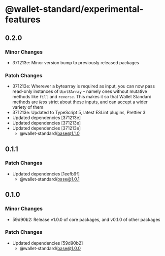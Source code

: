 # @wallet-standard/experimental-features

## 0.2.0

### Minor Changes

-   371213e: Minor version bump to previously released packages

### Patch Changes

-   371213e: Wherever a bytearray is required as input, you can now pass read-only instances of `Uint8Array` – namely ones without mutative methods like `fill` and `reverse`. This makes it so that Wallet Standard methods are _less_ strict about these inputs, and can accept a wider variety of them
-   371213e: Updated to TypeScript 5, latest ESLint plugins, Prettier 3
-   Updated dependencies [371213e]
-   Updated dependencies [371213e]
-   Updated dependencies [371213e]
    -   @wallet-standard/base@1.1.0

## 0.1.1

### Patch Changes

-   Updated dependencies [1eefb9f]
    -   @wallet-standard/base@1.0.1

## 0.1.0

### Minor Changes

-   59d90b2: Release v1.0.0 of core packages, and v0.1.0 of other packages

### Patch Changes

-   Updated dependencies [59d90b2]
    -   @wallet-standard/base@1.0.0

